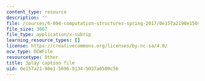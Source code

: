 ```yaml
---
content_type: resource
description: ''
file: /courses/6-004-computation-structures-spring-2017/0e157a2198e1569691345037a6500c56_RiD2xxcrsxg.vtt
file_size: 3667
file_type: application/x-subrip
learning_resource_types: []
license: https://creativecommons.org/licenses/by-nc-sa/4.0/
ocw_type: OCWFile
resourcetype: Other
title: 3play caption file
uid: 0e157a21-98e1-5696-9134-5037a6500c56
---
```

